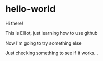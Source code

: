 # hello-world

Hi there!

This is Elliot, just learning how to use github

Now I'm going to try something else

Just checking something to see if it works...